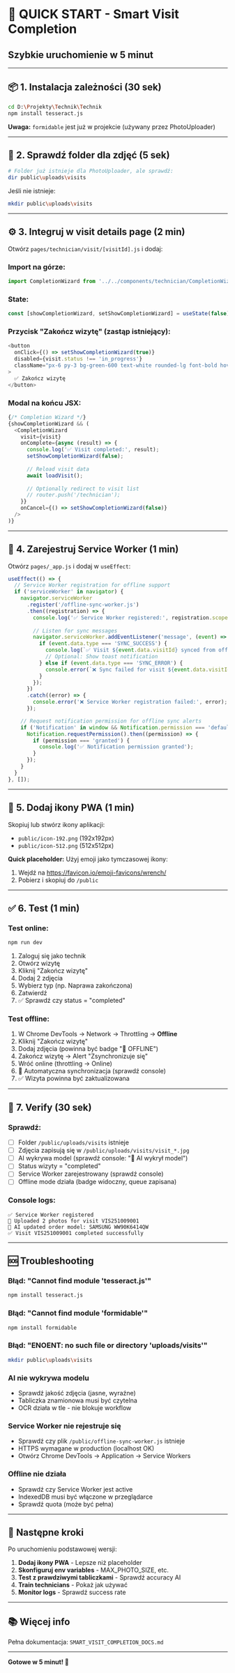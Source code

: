# 🚀 QUICK START - Smart Visit Completion
## Szybkie uruchomienie w 5 minut

---

## 📦 1. Instalacja zależności (30 sek)

```bash
cd D:\Projekty\Technik\Technik
npm install tesseract.js
```

**Uwaga:** `formidable` jest już w projekcie (używany przez PhotoUploader)

---

## 📂 2. Sprawdź folder dla zdjęć (5 sek)

```bash
# Folder już istnieje dla PhotoUploader, ale sprawdź:
dir public\uploads\visits
```

Jeśli nie istnieje:
```bash
mkdir public\uploads\visits
```

---

## ⚙️ 3. Integruj w visit details page (2 min)

Otwórz `pages/technician/visit/[visitId].js` i dodaj:

### Import na górze:
```javascript
import CompletionWizard from '../../components/technician/CompletionWizard';
```

### State:
```javascript
const [showCompletionWizard, setShowCompletionWizard] = useState(false);
```

### Przycisk "Zakończ wizytę" (zastąp istniejący):
```javascript
<button
  onClick={() => setShowCompletionWizard(true)}
  disabled={visit.status !== 'in_progress'}
  className="px-6 py-3 bg-green-600 text-white rounded-lg font-bold hover:bg-green-700 disabled:opacity-50 disabled:cursor-not-allowed"
>
  ✅ Zakończ wizytę
</button>
```

### Modal na końcu JSX:
```javascript
{/* Completion Wizard */}
{showCompletionWizard && (
  <CompletionWizard
    visit={visit}
    onComplete={async (result) => {
      console.log('✅ Visit completed:', result);
      setShowCompletionWizard(false);
      
      // Reload visit data
      await loadVisit();
      
      // Optionally redirect to visit list
      // router.push('/technician');
    }}
    onCancel={() => setShowCompletionWizard(false)}
  />
)}
```

---

## 🔄 4. Zarejestruj Service Worker (1 min)

Otwórz `pages/_app.js` i dodaj w `useEffect`:

```javascript
useEffect(() => {
  // Service Worker registration for offline support
  if ('serviceWorker' in navigator) {
    navigator.serviceWorker
      .register('/offline-sync-worker.js')
      .then((registration) => {
        console.log('✅ Service Worker registered:', registration.scope);
        
        // Listen for sync messages
        navigator.serviceWorker.addEventListener('message', (event) => {
          if (event.data.type === 'SYNC_SUCCESS') {
            console.log(`✅ Visit ${event.data.visitId} synced from offline!`);
            // Optional: Show toast notification
          } else if (event.data.type === 'SYNC_ERROR') {
            console.error(`❌ Sync failed for visit ${event.data.visitId}`);
          }
        });
      })
      .catch((error) => {
        console.error('❌ Service Worker registration failed:', error);
      });

    // Request notification permission for offline sync alerts
    if ('Notification' in window && Notification.permission === 'default') {
      Notification.requestPermission().then((permission) => {
        if (permission === 'granted') {
          console.log('✅ Notification permission granted');
        }
      });
    }
  }
}, []);
```

---

## 🎨 5. Dodaj ikony PWA (1 min)

Skopiuj lub stwórz ikony aplikacji:

- `public/icon-192.png` (192x192px)
- `public/icon-512.png` (512x512px)

**Quick placeholder:**
Użyj emoji jako tymczasowej ikony:
1. Wejdź na https://favicon.io/emoji-favicons/wrench/
2. Pobierz i skopiuj do `/public`

---

## ✅ 6. Test (1 min)

### Test online:
```bash
npm run dev
```

1. Zaloguj się jako technik
2. Otwórz wizytę
3. Kliknij "Zakończ wizytę"
4. Dodaj 2 zdjęcia
5. Wybierz typ (np. Naprawa zakończona)
6. Zatwierdź
7. ✅ Sprawdź czy status = "completed"

### Test offline:
1. W Chrome DevTools → Network → Throttling → **Offline**
2. Kliknij "Zakończ wizytę"
3. Dodaj zdjęcia (powinna być badge "📴 OFFLINE")
4. Zakończ wizytę → Alert "Zsynchronizuje się"
5. Wróć online (throttling → Online)
6. 🔄 Automatyczna synchronizacja (sprawdź console)
7. ✅ Wizyta powinna być zaktualizowana

---

## 🧪 7. Verify (30 sek)

### Sprawdź:
- [ ] Folder `/public/uploads/visits` istnieje
- [ ] Zdjęcia zapisują się w `/public/uploads/visits/visit_*.jpg`
- [ ] AI wykrywa model (sprawdź console: "🤖 AI wykrył model")
- [ ] Status wizyty = "completed"
- [ ] Service Worker zarejestrowany (sprawdź console)
- [ ] Offline mode działa (badge widoczny, queue zapisana)

### Console logs:
```
✅ Service Worker registered
📸 Uploaded 2 photos for visit VIS251009001
🤖 AI updated order model: SAMSUNG WW90K6414QW
✅ Visit VIS251009001 completed successfully
```

---

## 🆘 Troubleshooting

### Błąd: "Cannot find module 'tesseract.js'"
```bash
npm install tesseract.js
```

### Błąd: "Cannot find module 'formidable'"
```bash
npm install formidable
```

### Błąd: "ENOENT: no such file or directory 'uploads/visits'"
```bash
mkdir public\uploads\visits
```

### AI nie wykrywa modelu
- Sprawdź jakość zdjęcia (jasne, wyraźne)
- Tabliczka znamionowa musi być czytelna
- OCR działa w tle - nie blokuje workflow

### Service Worker nie rejestruje się
- Sprawdź czy plik `/public/offline-sync-worker.js` istnieje
- HTTPS wymagane w production (localhost OK)
- Otwórz Chrome DevTools → Application → Service Workers

### Offline nie działa
- Sprawdź czy Service Worker jest active
- IndexedDB musi być włączone w przeglądarce
- Sprawdź quota (może być pełna)

---

## 📝 Następne kroki

Po uruchomieniu podstawowej wersji:

1. **Dodaj ikony PWA** - Lepsze niż placeholder
2. **Skonfiguruj env variables** - MAX_PHOTO_SIZE, etc.
3. **Test z prawdziwymi tabliczkami** - Sprawdź accuracy AI
4. **Train technicians** - Pokaż jak używać
5. **Monitor logs** - Sprawdź success rate

---

## 📚 Więcej info

Pełna dokumentacja: `SMART_VISIT_COMPLETION_DOCS.md`

---

**Gotowe w 5 minut! 🚀**
